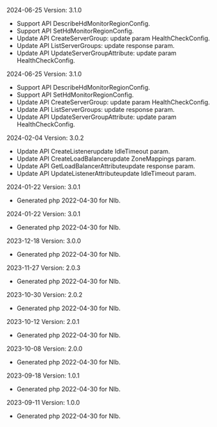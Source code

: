 2024-06-25 Version: 3.1.0
- Support API DescribeHdMonitorRegionConfig.
- Support API SetHdMonitorRegionConfig.
- Update API CreateServerGroup: update param HealthCheckConfig.
- Update API ListServerGroups: update response param.
- Update API UpdateServerGroupAttribute: update param HealthCheckConfig.


2024-06-25 Version: 3.1.0
- Support API DescribeHdMonitorRegionConfig.
- Support API SetHdMonitorRegionConfig.
- Update API CreateServerGroup: update param HealthCheckConfig.
- Update API ListServerGroups: update response param.
- Update API UpdateServerGroupAttribute: update param HealthCheckConfig.


2024-02-04 Version: 3.0.2
- Update API CreateListenerupdate IdleTimeout param.
- Update API CreateLoadBalancerupdate ZoneMappings param.
- Update API GetLoadBalancerAttributeupdate response param.
- Update API UpdateListenerAttributeupdate IdleTimeout param.


2024-01-22 Version: 3.0.1
- Generated php 2022-04-30 for Nlb.

2024-01-22 Version: 3.0.1
- Generated php 2022-04-30 for Nlb.

2023-12-18 Version: 3.0.0
- Generated php 2022-04-30 for Nlb.

2023-11-27 Version: 2.0.3
- Generated php 2022-04-30 for Nlb.

2023-10-30 Version: 2.0.2
- Generated php 2022-04-30 for Nlb.

2023-10-12 Version: 2.0.1
- Generated php 2022-04-30 for Nlb.

2023-10-08 Version: 2.0.0
- Generated php 2022-04-30 for Nlb.

2023-09-18 Version: 1.0.1
- Generated php 2022-04-30 for Nlb.

2023-09-11 Version: 1.0.0
- Generated php 2022-04-30 for Nlb.

